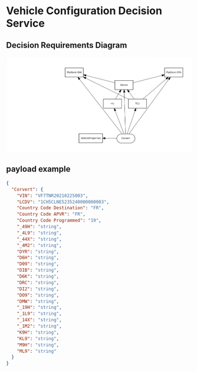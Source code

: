 # Vehicle Configuration Decision Service

## Decision Requirements Diagram

![DMN model](src/main/resources/com/myspace/vehicle_configuration/vehicle-configuration-dmn-svg.svg)

## payload example

```json
{
  "Corvert": {
    "VIN": "VF7TNR20210225003",
    "LCDV": "1CH5CLNE5235240000000003",
    "Country Code Destination": "FR",
    "Country Code APVR": "FR",
    "Country Code Programmed": "19",
    "_49H": "string",
    "_4L9": "string",
    "_44X": "string",
    "_4M2": "string",
    "DYR": "string",
    "D6H": "string",
    "D09": "string",
    "DIB": "string",
    "D6K": "string",
    "DRC": "string",
    "DI2": "string",
    "DO9": "string",
    "DMW": "string",
    "_19H": "string",
    "_1L9": "string",
    "_14X": "string",
    "_1M2": "string",
    "K9H": "string",
    "KL9": "string",
    "M9H": "string",
    "ML9": "string"
  }
}
```
